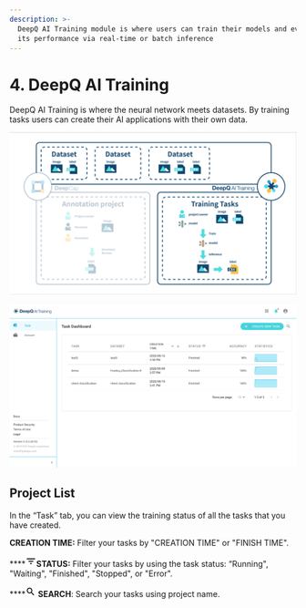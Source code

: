 ```yaml
---
description: >-
  DeepQ AI Training module is where users can train their models and evaluate
  its performance via real-time or batch inference
---
```


# 4. DeepQ AI Training

DeepQ AI Training is where the neural network meets datasets. By training tasks users can create their AI applications with their own data.

![](<../.gitbook/assets/4-01 (3).png>)

![](<../.gitbook/assets/training-overview (1) (1) (1).png>)

## Project List

In the “Task” tab, you can view the training status of all the tasks that you have created.

**CREATION TIME:** Filter your tasks by "CREATION TIME" or "FINISH TIME".

\*\*\*\*![](<../.gitbook/assets/image (12).png>)**STATUS:** Filter your tasks by using the task status: “Running", "Waiting", "Finished", "Stopped", or "Error".

\*\*\*\*![](<../.gitbook/assets/image (13).png>) **SEARCH**: Search your tasks using project name.
